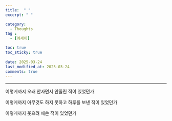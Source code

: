 ```yaml
---
title:  " " 
excerpt: " "

category:
  - Thoughts
tag :
  - [에세이]

toc: true
toc_sticky: true
 
date: 2025-03-24
last_modified_at: 2025-03-24
comments: true
---
```


---



이렇게까지 오래 안자면서 안졸린 적이 있었던가

이렇게까지 아무것도 하지 못하고 하루를 보낸 적이 있었던가

이렇게까지 웃으려 애쓴 적이 있었던가